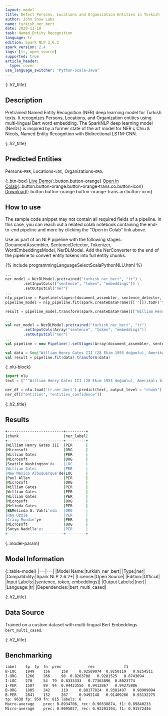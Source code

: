 ```yaml
---
layout: model
title: Detect Persons, Locations and Organization Entities in Turkish (bert_multi_cased)
author: John Snow Labs
name: turkish_ner_bert
date: 2020-11-10
task: Named Entity Recognition
language: tr
edition: Spark NLP 2.6.2
spark_version: 2.4
tags: [tr, open_source]
supported: true
article_header:
  type: cover
use_language_switcher: "Python-Scala-Java"
---
```


{:.h2_title}
## Description

Pretrained Named Entity Recognition (NER) deep learning model for Turkish texts. It recognizes Persons, Locations, and Organization entities using multi-lingual Bert word embedding. The SparkNLP deep learning model (NerDL) is inspired by a former state of the art model for NER ç Chiu & Nicols, Named Entity Recognition with Bidirectional LSTM-CNN.

{:.h2_title}
## Predicted Entities
Persons-``PER``, Locations-``LOC``, Organizations-``ORG``.

{:.btn-box}
[Live Demo](https://demo.johnsnowlabs.com/public/NER_TR/){:.button.button-orange}
[Open in Colab](https://colab.research.google.com/github/JohnSnowLabs/spark-nlp-workshop/blob/master/tutorials/streamlit_notebooks/NER_TR.ipynb){:.button.button-orange.button-orange-trans.co.button-icon}
[Download](https://s3.amazonaws.com/auxdata.johnsnowlabs.com/public/models/turkish_ner_bert_tr_2.6.2_2.4_1605043368882.zip){:.button.button-orange.button-orange-trans.arr.button-icon}

## How to use

The sample code snippet may not contain all required fields of a pipeline. In this case, you can reach out a related colab notebook containing the end-to-end pipeline and more by clicking the "Open in Colab" link above.


Use as part of an NLP pipeline with the following stages: DocumentAssembler, SentenceDetector, Tokenizer, WordEmbeddingsModel, NerDLModel. Add the NerConverter to the end of the pipeline to convert entity tokens into full entity chunks.

<div class="tabs-box" markdown="1">
{% include programmingLanguageSelectScalaPythonNLU.html %}

```python
...
ner_model = NerDLModel.pretrained("turkish_ner_bert", "tr") \
        .setInputCols(["sentence", "token", "embeddings"]) \
        .setOutputCol("ner")
...        
nlp_pipeline = Pipeline(stages=[document_assembler, sentence_detector, tokenizer, embeddings, ner_model, ner_converter])
pipeline_model = nlp_pipeline.fit(spark.createDataFrame([['']]).toDF('text'))

result = pipeline_model.transform(spark.createDataFrame([["William Henry Gates III (28 Ekim 1955 doğumlu), Amerikalı bir iş adamı, yazılım geliştirici, yatırımcı ve hayırseverdir. En çok Microsoft şirketinin kurucu ortağı olarak bilinir. William Gates , Microsoft şirketindeki kariyeri boyunca başkan, icra kurulu başkanı, başkan ve yazılım mimarisi başkanı pozisyonlarında bulunmuş, aynı zamanda Mayıs 2014'e kadar en büyük bireysel hissedar olmuştur. O, 1970'lerin ve 1980'lerin mikrobilgisayar devriminin en tanınmış girişimcilerinden ve öncülerinden biridir. Seattle Washington'da doğup büyüyen William Gates, 1975'te New Mexico Albuquerque'de çocukluk arkadaşı Paul Allen ile Microsoft şirketini kurdu; dünyanın en büyük kişisel bilgisayar yazılım şirketi haline geldi. William Gates, Ocak 2000'de icra kurulu başkanı olarak istifa edene kadar şirketi başkan ve icra kurulu başkanı olarak yönetti ve daha sonra yazılım mimarisi başkanı oldu. 1990'ların sonlarında, William Gates rekabete aykırı olduğu düşünülen iş taktikleri nedeniyle eleştirilmişti. Bu görüş, çok sayıda mahkeme kararıyla onaylanmıştır. Haziran 2006'da William Gates, Microsoft şirketinde yarı zamanlı bir göreve ve 2000 yılında eşi Melinda Gates ile birlikte kurdukları özel hayır kurumu olan B&Melinda G. Vakfı'nda tam zamanlı çalışmaya geçeceğini duyurdu. Görevlerini kademeli olarak Ray Ozzie ve Craig Mundie'ye devretti. Şubat 2014'te Microsoft başkanlığından ayrıldı ve yeni atanan icra kurulu başkanı, Satya Nadella'yı desteklemek için teknoloji danışmanı olarak yeni bir göreve başladı."]], ["text"]))
```

```scala
...
val ner_model = NerDLModel.pretrained("turkish_ner_bert", "tr")
        .setInputCols(Array("sentence", "token", "embeddings"))
        .setOutputCol("ner")
...
val pipeline = new Pipeline().setStages(Array(document_assembler, sentence_detector, tokenizer, embeddings, ner_model, ner_converter))

val data = Seq("William Henry Gates III (28 Ekim 1955 doğumlu), Amerikalı bir iş adamı, yazılım geliştirici, yatırımcı ve hayırseverdir. En çok Microsoft şirketinin kurucu ortağı olarak bilinir. William Gates , Microsoft şirketindeki kariyeri boyunca başkan, icra kurulu başkanı, başkan ve yazılım mimarisi başkanı pozisyonlarında bulunmuş, aynı zamanda Mayıs 2014"e kadar en büyük bireysel hissedar olmuştur. O, 1970"lerin ve 1980"lerin mikrobilgisayar devriminin en tanınmış girişimcilerinden ve öncülerinden biridir. Seattle Washington"da doğup büyüyen William Gates, 1975"te New Mexico Albuquerque"de çocukluk arkadaşı Paul Allen ile Microsoft şirketini kurdu; dünyanın en büyük kişisel bilgisayar yazılım şirketi haline geldi. William Gates, Ocak 2000"de icra kurulu başkanı olarak istifa edene kadar şirketi başkan ve icra kurulu başkanı olarak yönetti ve daha sonra yazılım mimarisi başkanı oldu. 1990"ların sonlarında, William Gates rekabete aykırı olduğu düşünülen iş taktikleri nedeniyle eleştirilmişti. Bu görüş, çok sayıda mahkeme kararıyla onaylanmıştır. Haziran 2006"da William Gates, Microsoft şirketinde yarı zamanlı bir göreve ve 2000 yılında eşi Melinda Gates ile birlikte kurdukları özel hayır kurumu olan B&Melinda G. Vakfı"nda tam zamanlı çalışmaya geçeceğini duyurdu. Görevlerini kademeli olarak Ray Ozzie ve Craig Mundie"ye devretti. Şubat 2014"te Microsoft başkanlığından ayrıldı ve yeni atanan icra kurulu başkanı, Satya Nadella'yı desteklemek için teknoloji danışmanı olarak yeni bir göreve başladı.").toDF("text")
val result = pipeline.fit(data).transform(data)
```

{:.nlu-block}
```python
import nlu
text = ["""William Henry Gates III (28 Ekim 1955 doğumlu), Amerikalı bir iş adamı, yazılım geliştirici, yatırımcı ve hayırseverdir. En çok Microsoft şirketinin kurucu ortağı olarak bilinir. William Gates , Microsoft şirketindeki kariyeri boyunca başkan, icra kurulu başkanı, başkan ve yazılım mimarisi başkanı pozisyonlarında bulunmuş, aynı zamanda Mayıs 2014'e kadar en büyük bireysel hissedar olmuştur. O, 1970'lerin ve 1980'lerin mikrobilgisayar devriminin en tanınmış girişimcilerinden ve öncülerinden biridir. Seattle Washington'da doğup büyüyen William Gates, 1975'te New Mexico Albuquerque'de çocukluk arkadaşı Paul Allen ile Microsoft şirketini kurdu; dünyanın en büyük kişisel bilgisayar yazılım şirketi haline geldi. William Gates, Ocak 2000'de icra kurulu başkanı olarak istifa edene kadar şirketi başkan ve icra kurulu başkanı olarak yönetti ve daha sonra yazılım mimarisi başkanı oldu. 1990'ların sonlarında, William Gates rekabete aykırı olduğu düşünülen iş taktikleri nedeniyle eleştirilmişti. Bu görüş, çok sayıda mahkeme kararıyla onaylanmıştır. Haziran 2006'da William Gates, Microsoft şirketinde yarı zamanlı bir göreve ve 2000 yılında eşi Melinda Gates ile birlikte kurdukları özel hayır kurumu olan B&Melinda G. Vakfı'nda tam zamanlı çalışmaya geçeceğini duyurdu. Görevlerini kademeli olarak Ray Ozzie ve Craig Mundie'ye devretti. Şubat 2014'te Microsoft başkanlığından ayrıldı ve yeni atanan icra kurulu başkanı, Satya Nadella'yı desteklemek için teknoloji danışmanı olarak yeni bir göreve başladı."""]

ner_df = nlu.load('tr.ner.bert').predict(text, output_level = "chunk")
ner_df[["entities", "entities_confidence"]]
```

</div>

{:.h2_title}
## Results

```bash
+-------------------------+---------+
|chunk                    |ner_label|
+-------------------------+---------+
|William Henry Gates III  |PER      |
|Microsoft                |ORG      |
|William Gates            |PER      |
|Microsoft                |ORG      |
|Seattle Washington'da    |LOC      |
|William Gates            |PER      |
|New Mexico Albuquerque'de|LOC      |
|Paul Allen               |PER      |
|Microsoft                |ORG      |
|William Gates            |PER      |
|William Gates            |PER      |
|William Gates            |PER      |
|Microsoft                |ORG      |
|Melinda Gates            |PER      |
|B&Melinda G. Vakfı'nda   |ORG      |
|Ray Ozzie                |PER      |
|Craig Mundie'ye          |PER      |
|Microsoft                |ORG      |
|Satya Nadella'yı         |PER      |
+-------------------------+---------+
```

{:.model-param}
## Model Information

{:.table-model}
|---|---|
|Model Name:|turkish_ner_bert|
|Type:|ner|
|Compatibility:|Spark NLP 2.6.2+|
|License:|Open Source|
|Edition:|Official|
|Input Labels:|[sentence, token, embeddings]|
|Output Labels:|[ner]|
|Language:|tr|
|Dependencies:|bert_multi_cased|

{:.h2_title}
## Data Source

Trained on a custom dataset with multi-lingual Bert Embeddings ``bert_multi_cased``.

{:.h2_title}
## Benchmarking

```bash
label	 tp	 fp	 fn	 prec	         rec	         f1
B-LOC	 1949	 156	 158	 0.92589074	 0.9250119	 0.9254511
I-ORG	 1266	 266	 98	 0.8263708	 0.9281525	 0.8743094
I-LOC	 270	 54	 79	 0.8333333	 0.77363896	 0.8023774
I-PER	 1507	 89	 94	 0.94423556	 0.9412867	 0.94275886
B-ORG	 1805	 242	 119	 0.88177824	 0.9381497	 0.90909094
B-PER	 2841	 152	 267	 0.9492148	 0.91409266	 0.93132275
tp: 9638 fp: 959 fn: 815 labels: 6
Macro-average	 prec: 0.8934706, rec: 0.90338874, f1: 0.89840233
Micro-average	 prec: 0.9095027, rec: 0.92203194, f1: 0.91572446
```